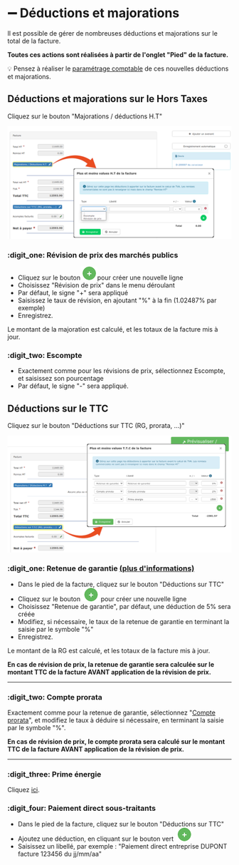 # ➖ Déductions et majorations

Il est possible de gérer de nombreuses déductions et majorations sur le total de la facture.

**Toutes ces actions sont réalisées à partir de l'onglet "Pied" de la facture.**

:bulb: Pensez à réaliser le [paramétrage comptable](../../exports-comptables/parametrage-1/les-comptes-complementaires.md) de ces nouvelles déductions et majorations.



## Déductions et majorations sur le Hors Taxes

Cliquez sur le bouton "Majorations / déductions H.T"

![](../../../.gitbook/assets/screenshot-168a-.png)

### :digit_one: Révision de prix des marchés publics

* Cliquez sur le bouton![](../../../.gitbook/assets/screenshot-2021-08-19t161919.604.png)pour créer une nouvelle ligne  
* Choisissez "Révision de prix" dans le menu déroulant
* Par défaut, le signe "+" sera appliqué
* Saisissez le taux de révision, en ajoutant "%" à la fin (1.02487% par exemple)
* Enregistrez.

Le montant de la majoration est calculé, et les totaux de la facture mis à jour.



### :digit_two: Escompte

* Exactement comme pour les révisions de prix, sélectionnez Escompte, et saisissez son pourcentage
*   Par défaut, le signe "-" sera appliqué.



## Déductions sur le TTC

Cliquez sur le bouton "Déductions sur TTC (RG, prorata, ...)"

![](../../../.gitbook/assets/screenshot-169b-.png)



### :digit_one: Retenue de garantie [(plus d'informations)](../../les-devis/le-devis-en-details/deductions-complementaires/retenue-de-garantie.md#definir-la-retenue-de-garantie)

* Dans le pied de la facture, cliquez sur le bouton "Déductions sur TTC"
* Cliquez sur le bouton ![](../../../.gitbook/assets/screenshot-2021-08-19t161919.604.png) pour créer une nouvelle ligne
* Choisissez "Retenue de garantie", par défaut, une déduction de 5% sera créée
* Modifiez, si nécessaire, le taux de la retenue de garantie en terminant la saisie par le symbole "%"
* Enregistrez.

Le montant de la RG est calculé, et les totaux de la facture mis à jour.

**En cas de révision de prix, la retenue de garantie sera calculée sur le montant TTC de la facture AVANT application de la révision de prix.**

****

### :digit_two: Compte prorata

Exactement comme pour la retenue de garantie, sélectionnez "[Compte prorata](../../les-devis/le-devis-en-details/deductions-complementaires/le-compte-prorata.md)", et modifiez le taux à déduire si nécessaire, en terminant la saisie par le symbole "%".

**En cas de révision de prix, le compte prorata sera calculé sur le montant TTC de la facture AVANT application de la révision de prix.**

****

### :digit_three: Prime énergie

Cliquez [ici](deductions-et-majorations.md#autres-deductions).

####

### :digit_four: Paiement direct sous-traitants

* Dans le pied de la facture, cliquez sur le bouton "Déductions sur TTC"
* Ajoutez une déduction, en cliquant sur le bouton vert ![](../../../.gitbook/assets/screenshot-2021-08-19t161919.604.png)
* Saisissez un libellé, par exemple : "Paiement direct entreprise DUPONT facture 123456 du jj/mm/aa"

